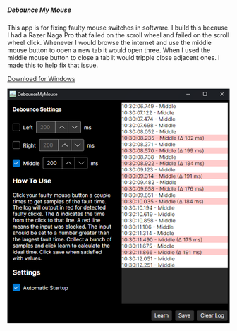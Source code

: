 ##### Debounce My Mouse
This app is for fixing faulty mouse switches in software. I build this because I had a Razer Naga Pro that failed on the scroll wheel and failed on the scroll wheel click. Whenever I would browse the internet and use the middle mouse button to open a new tab it would open three. 
When I used the middle mouse button to close a tab it would tripple close adjacent ones. I made this to help fix that issue.

[Download for Windows](https://github.com/grahas/DebounceMyMouse/releases/download/v1.0.0/DebounceMyMouse.Packaging_1.0.43.0_AnyCPU_bundle.msixupload)

![App screenshot](DebounceMyMouse.Docs/gui-screenshot.png)
